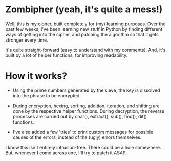 Zombipher (yeah, it's quite a mess!)
======

Well, this is my cipher, built completely for (my) learning purposes. Over the past few weeks, I've been learning new stuff in Python by finding different ways of getting into the cipher, and patching the algorithm so that it gets stronger every time.

It's quite straight-forward (easy to understand with my comments). And, it's built by a lot of helper functions, for improving readability.

How it works?
======
- Using the prime numbers generated by the sieve, the key is dissolved into the phrase to be encrypted.

- During encryption, hexing, sorting, addition, iteration, and shifting are done by the respective helper functions. During decryption, the reverse processes are carried out by char(), extract(), sub(), find(), dit() functions.

- I've also added a few 'tries' to print custom messages for possible causes of the errors, instead of the (ugly) errors themselves.

I know this isn't entirely intrusion-free. There could be a hole somewhere. But, whenever I come across one, I'll try to patch it ASAP...